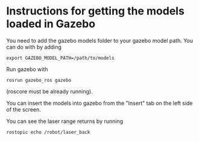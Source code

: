 # Instructions for getting the models loaded in Gazebo

You need to add the gazebo models folder to your gazebo model path. You can do with by adding

```
export GAZEBO_MODEL_PATH=/path/to/models
```

Run gazebo with 

```
rosrun gazebo_ros gazebo
```

(roscore must be already running).

You can insert the models into gazebo from the "Insert" tab on the left side of the screen.

You can see the laser range returns by running 

```
rostopic echo /robot/laser_back
```

